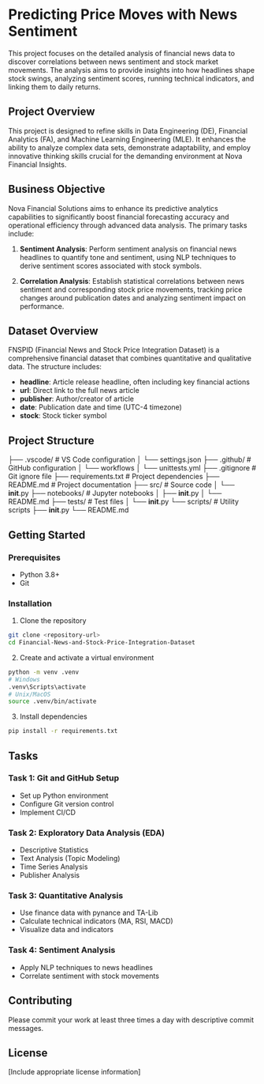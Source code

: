 # Predicting Price Moves with News Sentiment

This project focuses on the detailed analysis of financial news data to discover correlations between news sentiment and stock market movements. The analysis aims to provide insights into how headlines shape stock swings, analyzing sentiment scores, running technical indicators, and linking them to daily returns.

## Project Overview

This project is designed to refine skills in Data Engineering (DE), Financial Analytics (FA), and Machine Learning Engineering (MLE). It enhances the ability to analyze complex data sets, demonstrate adaptability, and employ innovative thinking skills crucial for the demanding environment at Nova Financial Insights.

## Business Objective

Nova Financial Solutions aims to enhance its predictive analytics capabilities to significantly boost financial forecasting accuracy and operational efficiency through advanced data analysis. The primary tasks include:

1. **Sentiment Analysis**: Perform sentiment analysis on financial news headlines to quantify tone and sentiment, using NLP techniques to derive sentiment scores associated with stock symbols.

2. **Correlation Analysis**: Establish statistical correlations between news sentiment and corresponding stock price movements, tracking price changes around publication dates and analyzing sentiment impact on performance.

## Dataset Overview

FNSPID (Financial News and Stock Price Integration Dataset) is a comprehensive financial dataset that combines quantitative and qualitative data. The structure includes:

- **headline**: Article release headline, often including key financial actions
- **url**: Direct link to the full news article
- **publisher**: Author/creator of article
- **date**: Publication date and time (UTC-4 timezone)
- **stock**: Stock ticker symbol

## Project Structure

├── .vscode/                # VS Code configuration
│   └── settings.json
├── .github/                # GitHub configuration
│   └── workflows
│       └── unittests.yml
├── .gitignore              # Git ignore file
├── requirements.txt        # Project dependencies
├── README.md               # Project documentation
├── src/                    # Source code
│   └── __init__.py
├── notebooks/              # Jupyter notebooks
│   ├── __init__.py
│   └── README.md
├── tests/                  # Test files
│   └── __init__.py
└── scripts/                # Utility scripts
    ├── __init__.py
    └── README.md

## Getting Started

### Prerequisites

- Python 3.8+
- Git

### Installation

1. Clone the repository
```bash
git clone <repository-url>
cd Financial-News-and-Stock-Price-Integration-Dataset
```

2. Create and activate a virtual environment
```bash
python -m venv .venv
# Windows
.venv\Scripts\activate
# Unix/MacOS
source .venv/bin/activate
```

3. Install dependencies
```bash
pip install -r requirements.txt
```

## Tasks

### Task 1: Git and GitHub Setup
- Set up Python environment
- Configure Git version control
- Implement CI/CD

### Task 2: Exploratory Data Analysis (EDA)
- Descriptive Statistics
- Text Analysis (Topic Modeling)
- Time Series Analysis
- Publisher Analysis

### Task 3: Quantitative Analysis
- Use finance data with pynance and TA-Lib
- Calculate technical indicators (MA, RSI, MACD)
- Visualize data and indicators

### Task 4: Sentiment Analysis
- Apply NLP techniques to news headlines
- Correlate sentiment with stock movements

## Contributing

Please commit your work at least three times a day with descriptive commit messages.

## License

[Include appropriate license information]
